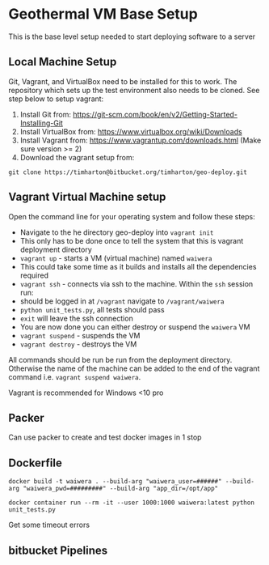 # Geothermal VM Base Setup

This is the base level setup needed to start deploying software to a server

## Local Machine Setup
Git, Vagrant, and VirtualBox need to be installed for this to work. The repository which sets up the test environment also needs to be cloned. See step below to setup vagrant:

1. Install Git from: https://git-scm.com/book/en/v2/Getting-Started-Installing-Git
1. Install VirtualBox from: https://www.virtualbox.org/wiki/Downloads
1. Install Vagrant from: https://www.vagrantup.com/downloads.html (Make sure version >= 2)
1. Download the vagrant setup from:
```
git clone https://timharton@bitbucket.org/timharton/geo-deploy.git
```

## Vagrant Virtual Machine setup

Open the command line for your operating system and follow these steps:

- Navigate to the he directory geo-deploy  into  `vagrant init`
- This only has to be done once to tell the system that this is vagrant deployment directory
- `vagrant up` - starts a VM (virtual machine) named `waiwera`
- This could take some time as it builds and installs all the dependencies required
- `vagrant ssh` - connects via ssh to the machine. Within the `ssh` session run:
- should be logged in at `/vagrant` navigate to `/vagrant/waiwera`
- `python unit_tests.py`, all tests should pass
- `exit` will leave the ssh connection
- You are now done you can either destroy or suspend the `waiwera` VM
- `vagrant suspend` - suspends the VM
- `vagrant destroy` - destroys the VM

All commands should be run be run from the deployment directory. Otherwise the name of the machine can be added to the end of the vagrant command i.e. `vagrant suspend waiwera`.

Vagrant is recommended for Windows <10 pro

## Packer

Can use packer to create and test docker images in 1 stop 

## Dockerfile

```
docker build -t waiwera . --build-arg "waiwera_user=######" --build-arg "waiwera_pwd=#########" --build-arg "app_dir=/opt/app"
```
```
docker container run --rm -it --user 1000:1000 waiwera:latest python unit_tests.py
```
Get some timeout errors
## bitbucket Pipelines
